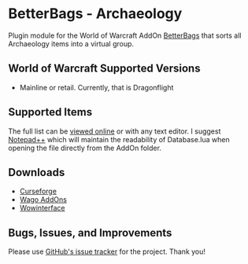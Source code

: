 # BetterBags - Archaeology
Plugin module for the World of Warcraft AddOn [BetterBags](https://www.curseforge.com/wow/addons/better-bags) that sorts all Archaeology items into a virtual group.

## World of Warcraft Supported Versions

- Mainline or retail. Currently, that is Dragonflight

## Supported Items
The full list can be [viewed online](https://github.com/Myrroddin/betterbags-hearthstones/blob/main/Database.lua) or with any text editor. I suggest [Notepad++](https://notepad-plus-plus.org/) which will maintain the readability of Database.lua when opening the file directly from the AddOn folder.

## Downloads

- [Curseforge](https://legacy.curseforge.com/wow/addons/betterbags-hearthstones)
- [Wago AddOns](https://addons.wago.io/addons/betterbags-hearthstones)
- [Wowinterface](https://www.wowinterface.com/downloads/info26689-BetterBags-Hearthstones.html)

## Bugs, Issues, and Improvements
Please use [GitHub's issue tracker](https://github.com/Myrroddin/betterbags-archaeology/issues) for the project. Thank you!